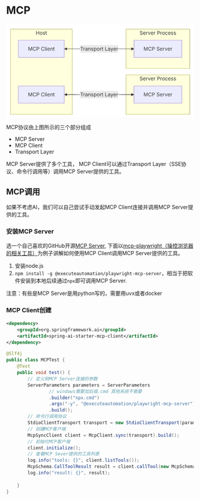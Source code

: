 # MCP

![ =x500](./images/mcp.png)

MCP协议由上图所示的三个部分组成

- MCP Server
- MCP Client
- Transport Layer

MCP Server提供了多个工具， MCP Client可以通过Transport Layer（SSE协议、命令行调用等）调用MCP Server提供的工具。

## MCP调用

如果不考虑AI，我们可以自己尝试手动发起MCP Client连接并调用MCP Server提供的工具。
### 安装MCP Server

选一个自己喜欢的GitHub开源[MCP Server](https://github.com/modelcontextprotocol/servers), 下面以[mcp-playwright（操控浏览器的相关工具）](https://github.com/executeautomation/mcp-playwright)为例子讲解如何使用MCP Client调用MCP Server提供的工具。

1. 安装node.js
2. `npm install -g @executeautomation/playwright-mcp-server`，相当于把软件安装到本地后续通过`npx`即可调用MCP Server.


注意：有些是MCP Server是用python写的，需要用uvx或者docker

### MCP Client创建

```xml
<dependency>
    <groupId>org.springframework.ai</groupId>
    <artifactId>spring-ai-starter-mcp-client</artifactId>
</dependency>
```

```java
@Slf4j
public class MCPTest {
    @Test
    public void test() {
        // 定义和MCP Server连接的参数
        ServerParameters parameters = ServerParameters
                // windows需要加后缀.cmd 其他系统不需要
                .builder("npx.cmd")
                .args("-y", "@executeautomation/playwright-mcp-server")
                .build();
        // 命令行调用协议
        StdioClientTransport transport = new StdioClientTransport(parameters);
        // 创建MCP客户端
        McpSyncClient client = McpClient.sync(transport).build();
        // 初始化MCP客户端
        client.initialize();
        // 查看MCP Sever提供的工具列表
        log.info("tools: {}", client.listTools());
        McpSchema.CallToolResult result = client.callTool(new McpSchema.CallToolRequest("playwright_navigate", Map.of("url", "https://www.jarcheng.top")));
        log.info("result: {}", result);

    }
}
```



